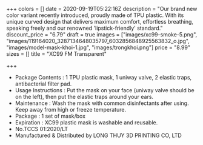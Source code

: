 +++
colors = []
date = 2020-09-19T05:22:16Z
description = "Our brand new color variant recently introduced, proudly made of TPU plastic. With its unique curved design that delivers maximum comfort, effortless breathing, speaking freely and our renowned 'lipstick-friendly' standard."
discount_price = "6.79"
draft = true
images = ["images/xc99-smoke-5.png", "images/119164020_3287134648035797_6032856848925563832_o.jpg", "images/model-mask-khoi-1.jpg", "images/trongkhoi.png"]
price = "8.99"
sizes = []
title = "XC99 FM Transparent"

+++
* Package Contents : 1 TPU plastic mask, 1 uniway valve, 2 elastic traps, antibacterial filter pad.
* Usage Instructions : Put the mask on your face (uniway valve should be on the left), then put the elastic traps around your ears.
* Maintenance : Wash the mask with common disinfectants after using. Keep away from high or freeze temperature.
* Package : 1 set of mask/box
* Expiration : XC99 plastic mask is washable and reusable.
* No.TCCS 01:2020/LT
* Manufactured & Distributed by LONG THUY 3D PRINTING CO, LTD